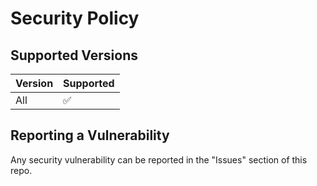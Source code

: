 # Security Policy

## Supported Versions

| Version | Supported          |
| ------- | ------------------ |
| All     | :white_check_mark: |

## Reporting a Vulnerability

Any security vulnerability can be reported in the "Issues" section of this repo.
